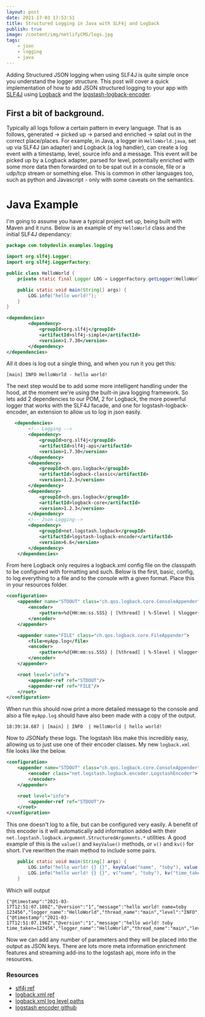 ```yaml
---
layout: post
date: 2021-17-03 17:53:51
title: Structured Logging in Java with SLF4j and Logback
publish: true
image: /content/img/netlifyCMS/logs.jpg
tags:
    - json
    - logging
    - java
---
```


Adding Structured JSON logging when using SLF4J is quite simple once you understand the logger structure. This post will cover a quick implementation of how to add JSON structured logging to your app with [SLF4J](http://www.slf4j.org/) using [Logback](http://logback.qos.ch/) and the [logstash-logback-encoder](https://github.com/logstash/logstash-logback-encoder).

## First a bit of background.

Typically all logs follow a certain pattern in every language. That is as follows, generated -> picked up -> parsed and enriched -> splat out in the correct place/places. For example, in Java, a logger in `HelloWorld.java`, set up via SLF4J (an adapter) and Logback (a log handler), can create a log event with a timestamp, level, source info and a message. This event will be picked up by a Logback adapter, parsed for level, potentially enriched with some more data then forwarded on to be spat out in a console, file or a udp/tcp stream or something else. This is common in other languages too, such as python and Javascript - only with some caveats on the semantics.

# Java Example

I'm going to assume you have a typical project set up, being built with Maven and it runs. Below is an example of my `HelloWorld` class and the initial SLF4J dependancy:

```java
package com.tobydevlin.examples.logging

import org.slf4j.Logger;
import org.slf4j.LoggerFactory;

public class HelloWorld {
    private static final Logger LOG = LoggerFactory.getLogger(HelloWorld.class);

    public static void main(String[] args) {
        LOG.info("hello world!");
    }
}
```

```xml
<dependencies>
        <dependency>
            <groupId>org.slf4j</groupId>
            <artifactId>slf4j-simple</artifactId>
            <version>1.7.30</version>
        </dependency>
</dependencies>
```

All it does is log out a single thing, and when you run it you get this:

```
[main] INFO HelloWorld - hello world!
```

The next step would be to add some more intelligent handling under the hood, at the moment we're using the built-in java logging framework. So lets add 2 dependencies to our POM, 2 for Logback, the more powerful logger that works with the SLF4J facade, and one for logstash-logback-encoder, an extension to allow us to log in json easily.

```xml
   <dependencies>
        <!-- Logging -->
        <dependency>
            <groupId>org.slf4j</groupId>
            <artifactId>slf4j-api</artifactId>
            <version>1.7.30</version>
        </dependency>
        <dependency>
            <groupId>ch.qos.logback</groupId>
            <artifactId>logback-classic</artifactId>
            <version>1.2.3</version>
        </dependency>
        <dependency>
            <groupId>ch.qos.logback</groupId>
            <artifactId>logback-core</artifactId>
            <version>1.2.3</version>
        </dependency>
        <!-- Json Logging-->
        <dependency>
            <groupId>net.logstash.logback</groupId>
            <artifactId>logstash-logback-encoder</artifactId>
            <version>6.6</version>
        </dependency>
    </dependencies>
```

From here Logback only requires a logback.xml config file on the classpath to be configured with formatting and such. Below is the first, basic, config, to log everything to a file and to the console with a given format. Place this in your resources folder.

```xml
<configuration>
    <appender name="STDOUT" class="ch.qos.logback.core.ConsoleAppender">
        <encoder>
            <pattern>%d{HH:mm:ss.SSS} | [%thread] | %-5level | %logger{36} | %msg%n</pattern>
        </encoder>
    </appender>

    <appender name="FILE" class="ch.qos.logback.core.FileAppender">
        <file>myApp.log</file>
        <encoder>
            <pattern>%d{HH:mm:ss.SSS} | [%thread] | %-5level | %logger{36} | %msg%n</pattern>
        </encoder>
    </appender>

    <root level="info">
        <appender-ref ref="STDOUT"/>
        <appender-ref ref="FILE"/>
    </root>
</configuration>
```

When run this should now print a more detailed message to the console and also a file `myApp.log` should have also been made with a copy of the output.

```
18:39:14.687 | [main] | INFO  | HelloWorld | hello world!
```

Now to JSONafy these logs. The logstash libs make this incredibly easy, allowing us to just use one of their encoder classes. My new `logback.xml` file looks like the below.

```xml
<configuration>
    <appender name="STDOUT" class="ch.qos.logback.core.ConsoleAppender">
        <encoder class="net.logstash.logback.encoder.LogstashEncoder">
        </encoder>
    </appender>

    <root level="info">
        <appender-ref ref="STDOUT"/>
    </root>
</configuration>
```

This one doesn't log to a file, but can be configured very easily. A benefit of this encoder is it will automatically add information added with their `net.logstash.logback.argument.StructuredArguments.*` utilities. A good example of this is the `value()` and `keyValue()` methods, or `v()` and `kv()` for short. I've rewritten the main method to include some pairs.

```java
    public static void main(String[] args) {
        LOG.info("hello world! {} {}", keyValue("name", "toby"), value("time_taken", 123456));
        LOG.info("hello world! {} {}", v("name", "toby"), kv("time_taken", 123456));
    }
```

Which will output

```
{"@timestamp":"2021-03-17T12:51:07.180Z","@version":"1","message":"hello world! name=toby 123456","logger_name":"HelloWorld","thread_name":"main","level":"INFO","level_value":20000,"name":"toby","time_taken":123456}
{"@timestamp":"2021-03-17T12:51:07.196Z","@version":"1","message":"hello world! toby time_taken=123456","logger_name":"HelloWorld","thread_name":"main","level":"INFO","level_value":20000,"name":"toby","time_taken":123456}
```

Now we can add any number of parameters and they will be placed into the output as JSON keys. There are lots more meta information enrichment features and streaming add-ins to the logstash api, more info in the resources.

### Resources

 - [slf4j ref](http://www.slf4j.org/manual.html)
 - [logback.xml ref](http://logback.qos.ch/manual/configuration.html)
 - [logback.xml log level paths](https://stackoverflow.com/questions/5653062/how-can-i-configure-logback-to-log-different-levels-for-a-logger-to-different-de)
 - [logstash encoder github](https://github.com/logstash/logstash-logback-encoder)
